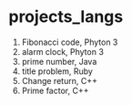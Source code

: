 # projects_langs

1. Fibonacci code, Phyton 3
2. alarm clock, Phyton 3
3. prime number, Java
4. title problem, Ruby
5. Change return, C++
6. Prime factor, C++
